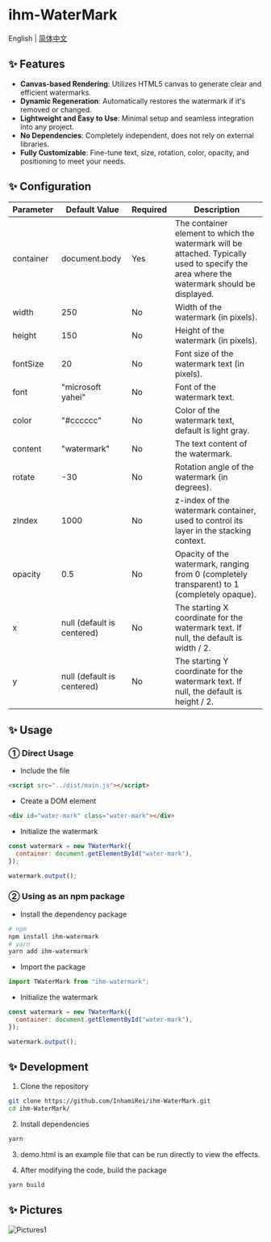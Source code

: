 <h1>ihm-WaterMark</h1>

English | [简体中文](README-zh_CN.md)

## ✨ Features

- **Canvas-based Rendering**: Utilizes HTML5 canvas to generate clear and efficient watermarks.
- **Dynamic Regeneration**: Automatically restores the watermark if it's removed or changed.
- **Lightweight and Easy to Use**: Minimal setup and seamless integration into any project.
- **No Dependencies**: Completely independent, does not rely on external libraries.
- **Fully Customizable**: Fine-tune text, size, rotation, color, opacity, and positioning to meet your needs.

## ✨ Configuration

| Parameter | Default Value              | Required | Description                                                                                                                                |
| --------- | -------------------------- | -------- | ------------------------------------------------------------------------------------------------------------------------------------------ |
| container | document.body              | Yes      | The container element to which the watermark will be attached. Typically used to specify the area where the watermark should be displayed. |
| width     | 250                        | No       | Width of the watermark (in pixels).                                                                                                        |
| height    | 150                        | No       | Height of the watermark (in pixels).                                                                                                       |
| fontSize  | 20                         | No       | Font size of the watermark text (in pixels).                                                                                               |
| font      | "microsoft yahei"          | No       | Font of the watermark text.                                                                                                                |
| color     | "#cccccc"                  | No       | Color of the watermark text, default is light gray.                                                                                        |
| content   | "watermark"                | No       | The text content of the watermark.                                                                                                         |
| rotate    | -30                        | No       | Rotation angle of the watermark (in degrees).                                                                                              |
| zIndex    | 1000                       | No       | z-index of the watermark container, used to control its layer in the stacking context.                                                     |
| opacity   | 0.5                        | No       | Opacity of the watermark, ranging from 0 (completely transparent) to 1 (completely opaque).                                                |
| x         | null (default is centered) | No       | The starting X coordinate for the watermark text. If null, the default is width / 2.                                                       |
| y         | null (default is centered) | No       | The starting Y coordinate for the watermark text. If null, the default is height / 2.                                                      |

## ✨ Usage

### ① Direct Usage

- Include the file

```html
<script src="../dist/main.js"></script>
```

- Create a DOM element

```html
<div id="water-mark" class="water-mark"></div>
```

- Initialize the watermark

```javascript
const watermark = new TWaterMark({
  container: document.getElementById("water-mark"),
});

watermark.output();
```

### ② Using as an npm package

- Install the dependency package

```bash
# npm
npm install ihm-watermark
# yarn
yarn add ihm-watermark
```

- Import the package

```javascript
import TWaterMark from "ihm-watermark";
```

- Initialize the watermark

```javascript
const watermark = new TWaterMark({
  container: document.getElementById("water-mark"),
});

watermark.output();
```

## ✨ Development

1. Clone the repository

```bash
git clone https://github.com/InhamiRei/ihm-WaterMark.git
cd ihm-WaterMark/
```

2. Install dependencies

```bash
yarn
```

3. demo.html is an example file that can be run directly to view the effects.

4. After modifying the code, build the package

```bash
yarn build
```

## ✨ Pictures

![Pictures1](https://inhami.com/static/githubImage/ihm-watermark/watermark-1.png)
